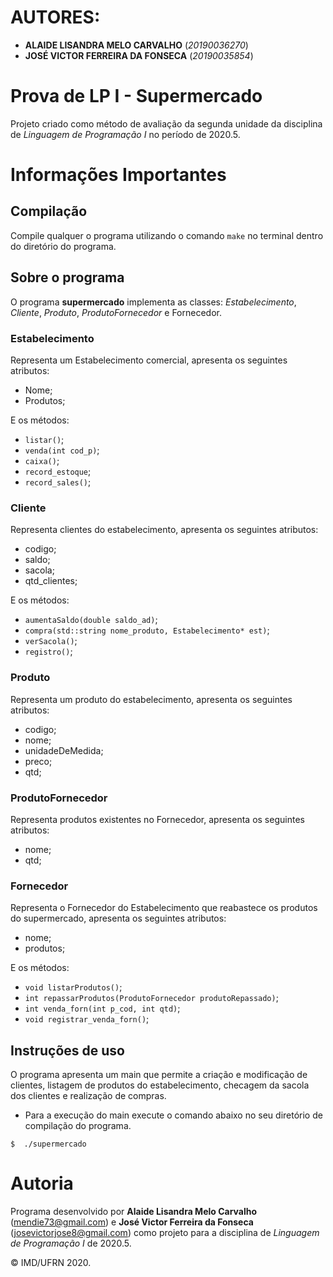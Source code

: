 # AUTORES:

- **ALAIDE LISANDRA MELO CARVALHO** (*20190036270*) 
- **JOSÉ VICTOR FERREIRA DA FONSECA** (*20190035854*)


# Prova de LP I - Supermercado

Projeto criado como método de avaliação da segunda unidade da disciplina de *Linguagem de Programação I* no período de 2020.5.

# Informações Importantes

## Compilação

Compile qualquer o programa utilizando o comando `make` no terminal dentro do diretório do programa. 

## Sobre o programa

O programa **supermercado** implementa as classes: *Estabelecimento*, *Cliente*, *Produto*, *ProdutoFornecedor* e Fornecedor.

### Estabelecimento

Representa um Estabelecimento comercial, apresenta os seguintes atributos:
- Nome;
- Produtos;

E os métodos:
- `listar()`;
- `venda(int cod_p)`;
- `caixa()`;
- `record_estoque`;
- `record_sales()`;

### Cliente

Representa clientes do estabelecimento, apresenta os seguintes atributos:
- codigo;
- saldo;
- sacola;
- qtd_clientes;

E os métodos:
- `aumentaSaldo(double saldo_ad)`;
- `compra(std::string nome_produto, Estabelecimento* est)`;
- `verSacola()`;
- `registro()`;

### Produto

Representa um produto do estabelecimento, apresenta os seguintes atributos:
- codigo;
- nome;
- unidadeDeMedida;
- preco;
- qtd;

### ProdutoFornecedor

Representa produtos existentes no Fornecedor, apresenta os seguintes atributos:
- nome;
- qtd;

### Fornecedor

Representa o Fornecedor do Estabelecimento que reabastece os produtos do supermercado, apresenta os seguintes atributos:
- nome;
- produtos;

E os métodos:
- `void listarProdutos()`;
- `int repassarProdutos(ProdutoFornecedor produtoRepassado)`;
- `int venda_forn(int p_cod, int qtd)`;
- `void registrar_venda_forn()`;

## Instruções de uso

O programa apresenta um main que permite a criação e modificação de clientes, listagem de produtos do estabelecimento, checagem da sacola dos clientes e realização de compras.

- Para a execução do main execute o comando abaixo no seu diretório de compilação do programa.
``` shell
$  ./supermercado
``` 


# Autoria

Programa desenvolvido por **Alaide Lisandra Melo Carvalho** (<mendie73@gmail.com>) e **José Victor Ferreira da Fonseca** (<josevictorjose8@gmail.com>) como projeto para a disciplina de *Linguagem de Programação I* de 2020.5.

&copy; IMD/UFRN 2020.
